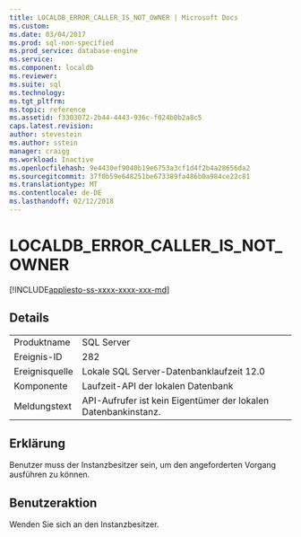 ```yaml
---
title: LOCALDB_ERROR_CALLER_IS_NOT_OWNER | Microsoft Docs
ms.custom: 
ms.date: 03/04/2017
ms.prod: sql-non-specified
ms.prod_service: database-engine
ms.service: 
ms.component: localdb
ms.reviewer: 
ms.suite: sql
ms.technology: 
ms.tgt_pltfrm: 
ms.topic: reference
ms.assetid: f3303072-2b44-4443-936c-f024b0b2a8c5
caps.latest.revision: 
author: stevestein
ms.author: sstein
manager: craigg
ms.workload: Inactive
ms.openlocfilehash: 9e4430ef9040b19e6753a3cf1d4f2b4a28656da2
ms.sourcegitcommit: 37f0b59e648251be673389fa486b0a984ce22c81
ms.translationtype: MT
ms.contentlocale: de-DE
ms.lasthandoff: 02/12/2018
---
```

# <a name="localdberrorcallerisnotowner"></a>LOCALDB_ERROR_CALLER_IS_NOT_OWNER
[!INCLUDE[appliesto-ss-xxxx-xxxx-xxx-md](../../includes/appliesto-ss-xxxx-xxxx-xxx-md.md)]
    
## <a name="details"></a>Details  
  
|||  
|-|-|  
|Produktname|SQL Server|  
|Ereignis-ID|282|  
|Ereignisquelle|Lokale SQL Server-Datenbanklaufzeit 12.0|  
|Komponente|Laufzeit-API der lokalen Datenbank|  
|Meldungstext|API-Aufrufer ist kein Eigentümer der lokalen Datenbankinstanz.|  
  
## <a name="explanation"></a>Erklärung  
 Benutzer muss der Instanzbesitzer sein, um den angeforderten Vorgang ausführen zu können.  
  
## <a name="user-action"></a>Benutzeraktion  
 Wenden Sie sich an den Instanzbesitzer.  
  
  
